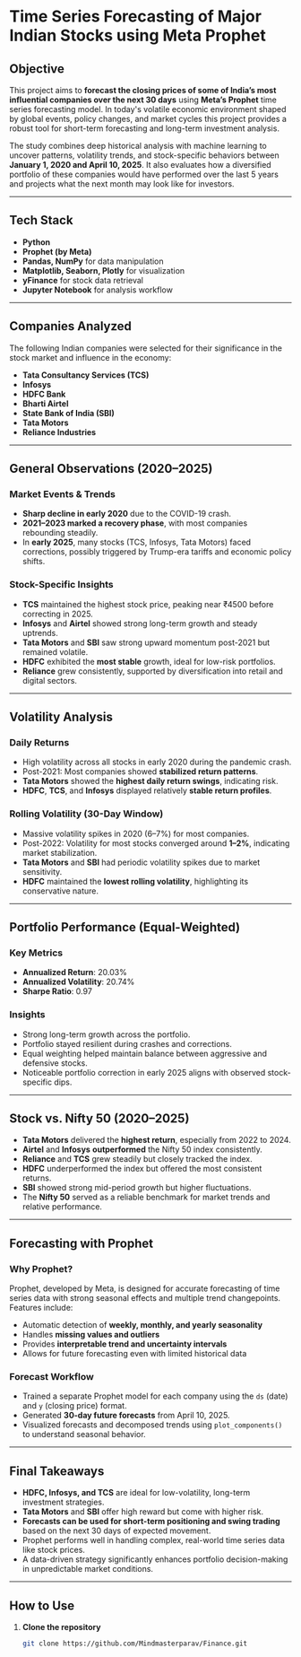 # Time Series Forecasting of Major Indian Stocks using Meta Prophet

## Objective  
This project aims to **forecast the closing prices of some of India’s most influential companies over the next 30 days** using **Meta’s Prophet** time series forecasting model. In today's volatile economic environment shaped by global events, policy changes, and market cycles this project provides a robust tool for short-term forecasting and long-term investment analysis.

The study combines deep historical analysis with machine learning to uncover patterns, volatility trends, and stock-specific behaviors between **January 1, 2020 and April 10, 2025**. It also evaluates how a diversified portfolio of these companies would have performed over the last 5 years and projects what the next month may look like for investors.

---

## Tech Stack  
- **Python**  
- **Prophet (by Meta)**  
- **Pandas, NumPy** for data manipulation  
- **Matplotlib, Seaborn, Plotly** for visualization  
- **yFinance** for stock data retrieval  
- **Jupyter Notebook** for analysis workflow

---

## Companies Analyzed  
The following Indian companies were selected for their significance in the stock market and influence in the economy:

- **Tata Consultancy Services (TCS)**  
- **Infosys**  
- **HDFC Bank**  
- **Bharti Airtel**  
- **State Bank of India (SBI)**  
- **Tata Motors**  
- **Reliance Industries**

---

## General Observations (2020–2025)

### Market Events & Trends  
- **Sharp decline in early 2020** due to the COVID-19 crash.  
- **2021–2023 marked a recovery phase**, with most companies rebounding steadily.  
- In **early 2025**, many stocks (TCS, Infosys, Tata Motors) faced corrections, possibly triggered by Trump-era tariffs and economic policy shifts.

### Stock-Specific Insights  
- **TCS** maintained the highest stock price, peaking near ₹4500 before correcting in 2025.  
- **Infosys** and **Airtel** showed strong long-term growth and steady uptrends.  
- **Tata Motors** and **SBI** saw strong upward momentum post-2021 but remained volatile.  
- **HDFC** exhibited the **most stable** growth, ideal for low-risk portfolios.  
- **Reliance** grew consistently, supported by diversification into retail and digital sectors.

---

## Volatility Analysis  

### Daily Returns  
- High volatility across all stocks in early 2020 during the pandemic crash.  
- Post-2021: Most companies showed **stabilized return patterns**.  
- **Tata Motors** showed the **highest daily return swings**, indicating risk.  
- **HDFC**, **TCS**, and **Infosys** displayed relatively **stable return profiles**.

### Rolling Volatility (30-Day Window)  
- Massive volatility spikes in 2020 (6–7%) for most companies.  
- Post-2022: Volatility for most stocks converged around **1–2%**, indicating market stabilization.  
- **Tata Motors** and **SBI** had periodic volatility spikes due to market sensitivity.  
- **HDFC** maintained the **lowest rolling volatility**, highlighting its conservative nature.

---

## Portfolio Performance (Equal-Weighted)

### Key Metrics  
- **Annualized Return**: 20.03%  
- **Annualized Volatility**: 20.74%  
- **Sharpe Ratio**: 0.97  

### Insights  
- Strong long-term growth across the portfolio.  
- Portfolio stayed resilient during crashes and corrections.  
- Equal weighting helped maintain balance between aggressive and defensive stocks.  
- Noticeable portfolio correction in early 2025 aligns with observed stock-specific dips.

---

## Stock vs. Nifty 50 (2020–2025)

- **Tata Motors** delivered the **highest return**, especially from 2022 to 2024.  
- **Airtel** and **Infosys** **outperformed** the Nifty 50 index consistently.  
- **Reliance** and **TCS** grew steadily but closely tracked the index.  
- **HDFC** underperformed the index but offered the most consistent returns.  
- **SBI** showed strong mid-period growth but higher fluctuations.  
- The **Nifty 50** served as a reliable benchmark for market trends and relative performance.

---

## Forecasting with Prophet

### Why Prophet?  
Prophet, developed by Meta, is designed for accurate forecasting of time series data with strong seasonal effects and multiple trend changepoints. Features include:

- Automatic detection of **weekly, monthly, and yearly seasonality**  
- Handles **missing values and outliers**  
- Provides **interpretable trend and uncertainty intervals**  
- Allows for future forecasting even with limited historical data  

### Forecast Workflow  
- Trained a separate Prophet model for each company using the `ds` (date) and `y` (closing price) format.  
- Generated **30-day future forecasts** from April 10, 2025.  
- Visualized forecasts and decomposed trends using `plot_components()` to understand seasonal behavior.  

---

## Final Takeaways  
- **HDFC, Infosys, and TCS** are ideal for low-volatility, long-term investment strategies.  
- **Tata Motors** and **SBI** offer high reward but come with higher risk.  
- **Forecasts can be used for short-term positioning and swing trading** based on the next 30 days of expected movement.  
- Prophet performs well in handling complex, real-world time series data like stock prices.  
- A data-driven strategy significantly enhances portfolio decision-making in unpredictable market conditions.

---

## How to Use  
1. **Clone the repository**  
   ```bash  
   git clone https://github.com/Mindmasterparav/Finance.git
  
